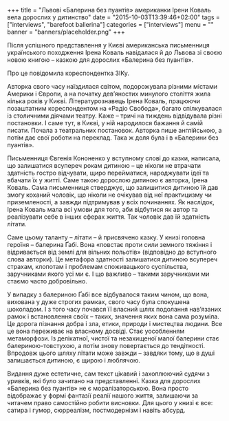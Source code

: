 +++
title = "Львові «Балерина без пуантів» американки Ірени Коваль вела дорослих у дитинство"
date = "2015-10-03T13:39:46+02:00"
tags = ["interviews", "barefoot ballerina"]
categories = ["interviews"]
menu = ""
banner = "banners/placeholder.png"
+++

Після успішного представлення у Києві американська письменниця українського походження Ірена Коваль навідалася й до Львова зі своєю новою книгою – казкою для дорослих «Балерина без пуантів».

Про це повідомила кореспондентка ЗІКу.

Авторка свого часу наїздилася світом, подорожувала різними містами Америки і Європи, а на початку дев’яностих минулого століття жила кілька років у Києві. Літературознавець Ірена Коваль, працюючи позаштатним кореспондентом на «Радіо Свобода», багато спілкувалася із столичними діячами театру. Каже – тричі на тиждень відвідувала різні постановки. І саме тут, в Києві, у ній народилося бажання й самій писати. Почала з театральних постановок. Авторка пише англійською, а потім дає свої роботи на переклад. Така ж доля була і в «Балерини без пуантів».

Письменниця Євгенія Кононенко у вступному слові до казки, написала, що залишатися всупереч рокам дитиною – це ніколи не втрачати здатність гостро відчувати, щиро перейматися, народжувати ідеї та вбачати їх у житті. Саме такою дорослою дитиною є авторка, Ірена Коваль. 
Сама письменниця стверджує, що залишитися дитиною їй дав змогу коханий чоловік, що ніколи не очікував від неї практицизму чи приземленості, а завжди підтримував у всіх починаннях. Як наслідок, Ірена Коваль мала всі умови для того, аби відбутися як автор та реалізувати себе в інших сферах життя. Так чоловік дав їй здатність літати.

Саме цьому таланту – літати – й присвячено казку. У книзі головна героїня – балерина Ґабі. Вона «повстає проти сили земного тяжіння і відривається від землі для вільних польотів» (відповідно до вступного слова авторки). Це метафора здатності залишатися дитиною всупереч страхам, клопотам і проблемам споживацького суспільства, заручниками якого усі ми є. І що важливо – такими заручниками ми стаємо часто добровільно. 

У випадку з балериною Ґабі все відбувалося таким чином, що вона, вихована у дуже строгих рамках, свого часу була спокушена шоколадом. І з того часу почався її власний шлях подолання нав’язаних рамок і встановлення своїх – таких, значення яких вона сама розуміла. Це дорога пізнання добра і зла, етики, природи і мистецтва людини. Все це вона переживає на власному досвіді. Стає уособленням метаморфози. Із делікатної, чистої та незахищеної малої балерини стає балериною-товстухою, а потім знову повертається до тендітності. Впродовж цього шляху літати може завжди – завдяки тому, що в душі залишається дитиною, є щирою і люблячою. 

Видання дуже естетичне, сам текст цікавий і захоплюючий судячи з уривків, які було зачитано на представленні. Казка для дорослих «Балерина без пуантів» не є моралізаторською. Вона просто відображає у формі фантазії реалії нашого життя, залишаючи за читачем право самостійно робити висновки. Для цього у книзі є все: сатира і гумор, сюрреалізм, постмодернізм і навіть абсурд. 
